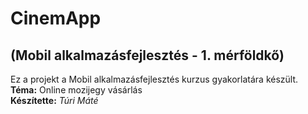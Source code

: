 # CinemApp
## (Mobil alkalmazásfejlesztés - 1. mérföldkő)

Ez a projekt a Mobil alkalmazásfejlesztés kurzus gyakorlatára készült.  
**Téma:** Online mozijegy vásárlás  
**Készítette:** *Túri Máté*